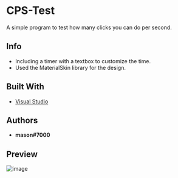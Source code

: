 # CPS-Test
A simple program to test how many clicks you can do per second.

## Info
* Including a timer with a textbox to customize the time.
* Used the MaterialSkin library for the design.

## Built With

* [Visual Studio](https://visualstudio.microsoft.com/)

## Authors

* **mason#7000** 

## Preview
![image](https://user-images.githubusercontent.com/67577985/149776203-85ca77d2-4259-450c-8440-ac78d248d218.png)

